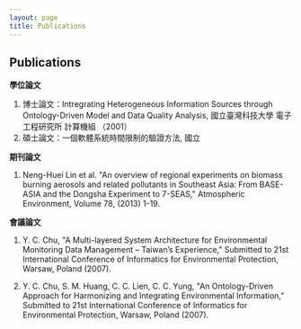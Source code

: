 ```yaml
---
layout: page
title: Publications
---
```


## Publications

**學位論文**

1. 博士論文：Intregrating  Heterogeneous Information Sources through Ontology-Driven Model and Data Quality Analysis, 國立臺灣科技大學 電子工程研究所 計算機組 （2001）
2. 碩士論文：一個軟體系統時間限制的驗證方法, 國立

**期刊論文**

1. Neng-Huei Lin et al. "An overview of regional experiments on biomass burning aerosols and related pollutants in Southeast Asia: From BASE-ASIA and the Dongsha Experiment to 7-SEAS," Atmospheric Environment, Volume 78, (2013) 1-19.

**會議論文**

1.	Y. C. Chu, "A Multi-layered System Architecture for Environmental Monitoring Data Management – Taiwan’s Experience," Submitted to 21st International Conference of Informatics for Environmental Protection, Warsaw, Poland (2007).

2.	Y. C. Chu, S. M. Huang, C. C. Lien, C. C. Yung, "An Ontology-Driven Approach for Harmonizing and Integrating Environmental Information,"  Submitted to 21st International Conference of Informatics for Environmental Protection, Warsaw, Poland (2007).

